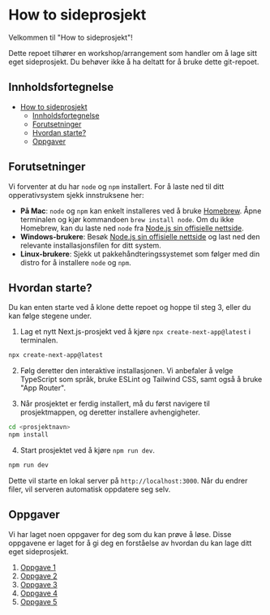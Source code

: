 # How to sideprosjekt

Velkommen til "How to sideprosjekt"!

Dette repoet tilhører en workshop/arrangement som handler om å lage sitt eget sideprosjekt. Du behøver ikke å ha deltatt for å bruke dette git-repoet.

## Innholdsfortegnelse

- [How to sideprosjekt](#how-to-sideprosjekt)
  - [Innholdsfortegnelse](#innholdsfortegnelse)
  - [Forutsetninger](#forutsetninger)
  - [Hvordan starte?](#hvordan-starte)
  - [Oppgaver](#oppgaver)

## Forutsetninger

Vi forventer at du har `node` og `npm` installert. For å laste ned til ditt opperativsystem sjekk innstruksene her:

- **På Mac**: `node` og `npm` kan enkelt installeres ved å bruke [Homebrew](https://brew.sh). Åpne terminalen og kjør kommandoen `brew install node`. Om du ikke Homebrew, kan du laste ned `node` fra [Node.js sin offisielle nettside](https://nodejs.org/en/download).
- **Windows-brukere**: Besøk [Node.js sin offisielle nettside](https://nodejs.org/en/download) og last ned den relevante installasjonsfilen for ditt system.
- **Linux-brukere**: Sjekk ut pakkehåndteringssystemet som følger med din distro for å installere `node` og `npm`.

## Hvordan starte?

Du kan enten starte ved å klone dette repoet og hoppe til steg 3, eller du kan følge stegene under.

1. Lag et nytt Next.js-prosjekt ved å kjøre `npx create-next-app@latest` i terminalen.

```bash
npx create-next-app@latest
```

2. Følg deretter den interaktive installasjonen. Vi anbefaler å velge TypeScript som språk, bruke ESLint og Tailwind CSS, samt også å bruke "App Router".

3. Når prosjektet er ferdig installert, må du først navigere til prosjektmappen, og deretter installere avhengigheter.

```bash
cd <prosjektnavn>
npm install
```

4. Start prosjektet ved å kjøre `npm run dev`.

```bash
npm run dev
```

Dette vil starte en lokal server på `http://localhost:3000`. Når du endrer filer, vil serveren automatisk oppdatere seg selv.

## Oppgaver

Vi har laget noen oppgaver for deg som du kan prøve å løse. Disse oppgavene er laget for å gi deg en forståelse av hvordan du kan lage ditt eget sideprosjekt.

1. [Oppgave 1](./oppgaver/oppgave-1.md)
2. [Oppgave 2](./oppgaver/oppgave-2.md)
3. [Oppgave 3](./oppgaver/oppgave-3.md)
4. [Oppgave 4](./oppgaver/oppgave-4.md)
5. [Oppgave 5](./oppgaver/oppgave-5.md)
